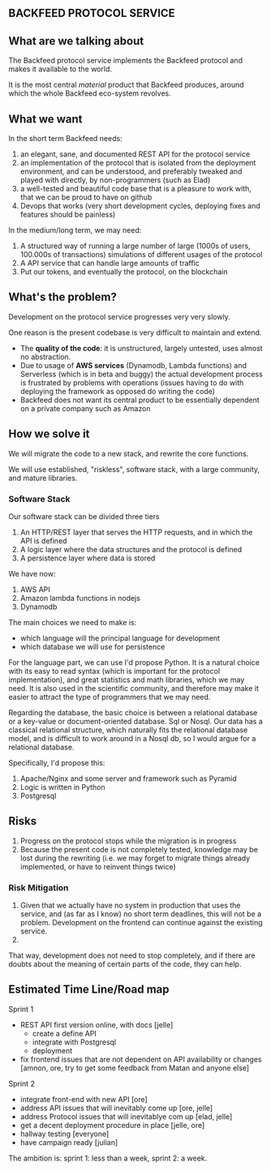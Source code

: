  BACKFEED PROTOCOL SERVICE
--------------------------

## What are we talking about

The Backfeed protocol service implements the Backfeed protocol and makes it available to the world.

It is the most central *material* product that Backfeed produces, around which the whole Backfeed eco-system revolves.

## What we want

In the short term Backfeed needs:

1. an elegant, sane, and documented REST API for the protocol service
1. an implementation of the protocol that is isolated from the deployment environment, and can be understood, and preferably tweaked and played with directly, by non-programmers (such as Elad)
1. a well-tested and beautiful code base that is a pleasure to work with, that we can be proud to have on github 
1. Devops that works (very short development cycles, deploying fixes and features should be painless)

In the medium/long term, we may need:

1. A structured way of running a large number of large (1000s of users, 100.000s of transactions) simulations of different usages of the protocol
1. A API service that can handle large amounts of traffic
1. Put our tokens, and eventually the protocol, on the blockchain


## What's the problem?

Development on the protocol service progresses very very slowly.

One reason is the present codebase is very difficult to maintain and extend. 

* The **quality of the code**: it is unstructured, largely untested, uses almost no abstraction.
* Due to usage of **AWS services** (Dynamodb, Lambda functions) and Serverless (which is in beta and buggy) the actual development process is frustrated by problems with operations (issues having to do with deploying the framework as opposed do writing the code)
* Backfeed does not want its central product to be essentially dependent on a private company such as Amazon


##  How we solve it

We will migrate the code to a new stack, and rewrite the core functions.

We will use established, "riskless", software stack, with a large community, and mature libraries.

### Software Stack

Our software stack can be divided three tiers

1. An HTTP/REST layer that serves the HTTP requests, and in which the API is defined
2. A logic layer where the data structures and the protocol is defined
3. A persistence layer where data is stored

We have now:

1. AWS API
2. Amazon lambda functions in nodejs
3. Dynamodb

The main choices we need to make is:

* which language will the principal language for development
* which database we will use for persistence

For the language part, we can use I'd propose Python. It is a natural choice with its easy to read syntax (which is important for the protocol implementation), and great statistics and math libraries, which we may need. It is also used in the scientific community, and therefore may make it easier to attract the type of programmers that we may need.

Regarding the database, the basic choice is between a relational database or a key-value or document-oriented database. Sql or Nosql.
Our data has a classical relational structure, which naturally fits the relational database model, and is difficult to work around in a Nosql db, so I would argue for a relational database. 

Specifically, I'd propose this:

1. Apache/Nginx and some server and framework such as Pyramid
2. Logic is written in Python
3. Postgresql


## Risks

1. Progress on the protocol stops while the migration is in progress
1. Because the present code is not completely tested, knowledge may be lost during the rewriting (i.e. we may forget to migrate things already implemented, or have to reinvent things twice) 

### Risk Mitigation

1. Given that we actually have no system in production that uses the service, and (as far as I know) no short term deadlines, this will not be a problem. Development on the frontend can continue against the existing service.
2. 
That way, development does not need to stop completely, and if there are doubts about the meaning of certain parts of the code, they can help.

## Estimated Time Line/Road map


Sprint 1

* REST API first version online, with docs [jelle]
    * create a define API
    * integrate with Postgresql
    * deployment
* fix frontend issues that are not dependent on API availability or changes [amnon, ore, try to get some feedback from Matan and anyone else]

Sprint 2

* integrate front-end with new API [ore]
* address API issues that will inevitably come up [ore, jelle]
* address Protocol issues that will inevitablye com up [elad, jelle]
* get a decent deployment procedure in place [jelle, ore]
* hallway testing [everyone]
* have campaign ready [julian]

The ambition is: sprint 1: less than a week, sprint 2: a week.



